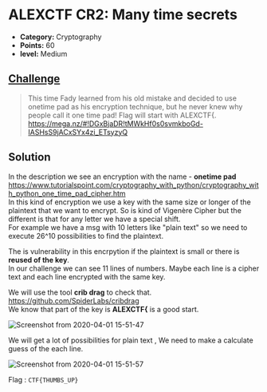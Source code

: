 
# ALEXCTF CR2: Many time secrets

* **Category:** Cryptography 
* **Points:** 60
* **level:** Medium 

## [Challenge](https://ctflearn.com/challenge/177)

> This time Fady learned from his old mistake and decided to use onetime pad as his encryption
> technique, but he never knew why people call it one time pad! Flag will start with ALEXCTF{.
> https://mega.nz/#!DGxBjaDR!tMWkHf0s0svmkboGd-IASHsS9jACxSYx4zi_ETsyzyQ


## Solution
In the description we see an encryption with the name - **onetime pad** https://www.tutorialspoint.com/cryptography_with_python/cryptography_with_python_one_time_pad_cipher.htm  
In this kind of encryption we use a key with the same size or longer of the plaintext that we want to encrypt.
So is kind of Vigenère Cipher but the different is that for any letter we have a special shift.  
For example we have a msg with 10 letters like "plain text" so we need to execute 26^10 possibilities to find the plaintext.  

The is vulnerability in this encrpytion if the plaintext is small or there is **reused of the key**.  
In our challenge we can see 11 lines of numbers. Maybe each line is a cipher text and each line encrypted with the same key.  

We will use the tool **crib drag** to check that. https://github.com/SpiderLabs/cribdrag  
We know that part of the key is **ALEXCTF{** is a good start.

![Screenshot from 2020-04-01 15-51-47](https://user-images.githubusercontent.com/57364083/78129418-3ed2cf80-7420-11ea-8324-64eb3abf5599.png)

We will get a lot of possibilities for plain text , We need to make a calculate guess of the each line.  

![Screenshot from 2020-04-01 15-51-57](https://user-images.githubusercontent.com/57364083/78129555-76da1280-7420-11ea-80e7-b0ebf7cac6b3.png)




Flag : ```CTF{THUMBS_UP} ```

